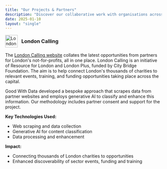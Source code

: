 ```yaml
---
title: "Our Projects & Partners"
description: "Discover our collaborative work with organisations across the charity sector and beyond"
date: 2025-01-10
layout: "single"
---
```


<div style="display: flex; align-items: center; margin-bottom: 1rem;">
  <img src="/images/london-calling-logo.png" alt="London Calling" style="height: 2.5rem; margin-right: 0.75rem;">
  <h3 style="margin: 0;">London Calling</h3>
</div>

The [London Calling website](https://london-calling.org.uk/) collates the latest opportunities from partners for London's not-for-profits, all in one place. London Calling is an initiative of Resource for London and London Plus, funded by City Bridge Foundation. The aim is to help connect London's thousands of charities to relevant events, training, and funding opportunities taking place across the capital.

Good With Data developed a bespoke approach that scrapes data from partner websites and employs generative AI to classify and enhance this information. Our methodology includes partner consent and support for the project. 

**Key Technologies Used:**
- Web scraping and data collection
- Generative AI for content classification
- Data processing and enhancement

**Impact:**
- Connecting thousands of London charities to opportunities
- Enhanced discoverability of sector events, funding and training

